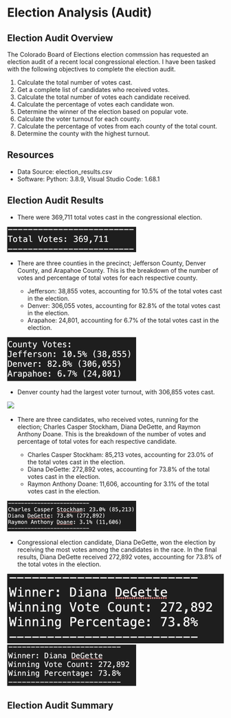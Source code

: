 # Election Analysis (Audit)

## Election Audit Overview
The Colorado Board of Elections election commssion has requested an election audit of a recent local congressional election. I have been tasked with the following objectives to complete the election audit.

1. Calculate the total number of votes cast.
2. Get a complete list of candidates who received votes.
3. Calculate the total number of votes each candidate received.
4. Calculate the percentage of votes each candidate won.
5. Determine the winner of the election based on popular vote.
6. Calculate the voter turnout for each county.
7. Calculate the percentage of votes from each county of the total count.
8. Determine the county with the highest turnout.

## Resources
- Data Source: election_results.csv
- Software: Python: 3.8.9, Visual Studio Code: 1.68.1

## Election Audit Results
- There were 369,711 total votes cast in the congressional election.

<img src="https://github.com/kevin-eapen/Election_Analysis/blob/main/Images/Total_Votes.png" width="300">

- There are three counties in the precinct; Jefferson County, Denver County, and Arapahoe County. This is the breakdown of the number of votes and           percentage of total votes for each respective county.

  - Jefferson: 38,855 votes, accounting for 10.5% of the total votes cast in the election.
  - Denver: 306,055 votes, accounting for 82.8% of the total votes cast in the election.
  - Arapahoe: 24,801, accounting for 6.7% of the total votes cast in the election.

<img src="https://github.com/kevin-eapen/Election_Analysis/blob/main/Images/County_Votes.png" width="300">

- Denver county had the largest voter turnout, with 306,855 votes cast.

<img src="https://github.com/kevin-eapen/Election_Analysis/blob/main/Images/Larges_Turnout_County.png" width="300">

- There are three candidates, who received votes, running for the election; Charles Casper Stockham, Diana DeGette, and Raymon Anthony Doane. This is the     breakdown of the number of votes and percentage of total votes for each respective candidate.
    
  - Charles Casper Stockham: 85,213 votes, accounting for 23.0% of the total votes cast in the election.
  - Diana DeGette: 272,892 votes, accounting for 73.8% of the total votes cast in the election.
  - Raymon Anthony Doane: 11,606, accounting for 3.1% of the total votes cast in the election.

<img src="https://github.com/kevin-eapen/Election_Analysis/blob/main/Images/Candidate_Votes.png" width="300">

- Congressional election candidate, Diana DeGette, won the election by receiving the most votes among the candidates in the race. In the final results,       Diana DeGette received 272,892 votes, accounting for 73.8% of the total votes in the election.

![alt text](https://github.com/kevin-eapen/Election_Analysis/blob/main/Images/Winner_Votes.png?raw=true)
<img src="https://github.com/kevin-eapen/Election_Analysis/blob/main/Images/Winner_Votes.png" width="300">

## Election Audit Summary

